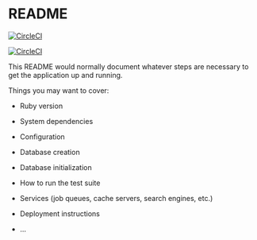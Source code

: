 # README
[![CircleCI](https://circleci.com/gh/sheva233/aaa/tree/pr-53%2Fsheva233%2Fcircleci-project-setup.svg?style=svg)](https://circleci.com/gh/sheva233/aaa/tree/pr-53%2Fsheva233%2Fcircleci-project-setup)

[![CircleCI](https://circleci.com/gh/sheva233/aaa/tree/pr-53%2Fsheva233%2Fcircleci-project-setup.svg?style=shield)](https://circleci.com/gh/sheva233/aaa/tree/pr-53%2Fsheva233%2Fcircleci-project-setup)

This README would normally document whatever steps are necessary to get the
application up and running.

Things you may want to cover:

* Ruby version

* System dependencies

* Configuration

* Database creation

* Database initialization

* How to run the test suite

* Services (job queues, cache servers, search engines, etc.)

* Deployment instructions

* ...
